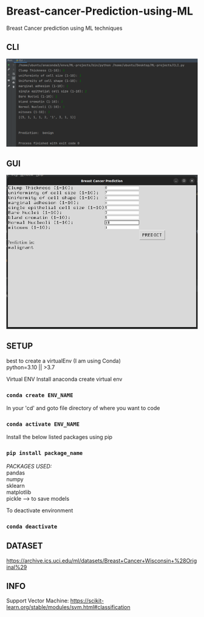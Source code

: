 # Breast-cancer-Prediction-using-ML
Breast Cancer prediction using ML techniques  

## CLI
![CLI](CLI.png)

## GUI
![GUI](GUI.png)


## SETUP
best to create a virtualEnv (I am using Conda)  
python=3.10 || >3.7 
  
  
Virtual ENV Install anaconda create virtual env  

### `conda create ENV_NAME`  
  
In your 'cd' and goto file directory of where you want to code

### `conda activate ENV_NAME`  
  
Install the below listed packages using pip

### `pip install package_name` 

*PACKAGES USED:*  
pandas  
numpy  
sklearn  
matplotlib  
pickle --> to save models  
  
To deactivate environment

### `conda deactivate`

## DATASET
https://archive.ics.uci.edu/ml/datasets/Breast+Cancer+Wisconsin+%28Original%29  

## INFO
Support Vector Machine:
https://scikit-learn.org/stable/modules/svm.html#classification
